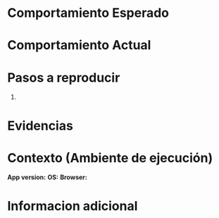 # Comportamiento Esperado

# Comportamiento Actual

# Pasos a reproducir
1. 

# Evidencias

# Contexto (Ambiente de ejecución)
**App version:**
**OS:**
**Browser:**

# Informacion adicional



